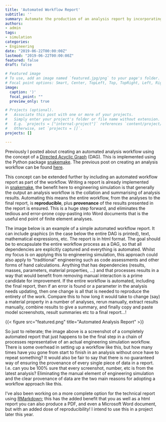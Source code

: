 ```yaml
---
title: 'Automated Workflow Report'
subtitle: ''
summary: Automate the production of an analysis report by incorporating in an analysis workflow
authors:
- admin
tags:
- simulation
categories:
- Engineering
date: "2019-06-22T00:00:00Z"
lastmod: "2019-06-22T00:00:00Z"
featured: false
draft: false

# Featured image
# To use, add an image named `featured.jpg/png` to your page's folder.
# Focal point options: Smart, Center, TopLeft, Top, TopRight, Left, Right, BottomLeft, Bottom, BottomRight
image:
  caption: ')'
  focal_point: ""
  preview_only: true

# Projects (optional).
#   Associate this post with one or more of your projects.
#   Simply enter your project's folder or file name without extension.
#   E.g. `projects = ["internal-project"]` references `content/project/deep-learning/index.md`.
#   Otherwise, set `projects = []`.
projects: []

---
```


Previously I posted about creating an automated analysis workflow using the concept of a [Directed Acyclic Graph](https://en.wikipedia.org/wiki/Directed_acyclic_graph) (DAG). This is implemented using the Python package [snakemake](https://snakemake.readthedocs.io/en/stable/). The previous post on creating an analysis workflow can be found [here](https://nickjstevens.netlify.com/post/2019-06-snakemake-analysis-workflow-management/).

This concept can be extended further by including an automated workflow report as part of the workflow. Writing a report is already implemented in [snakemake](http://snakemake.readthedocs.io/en/stable/tutorial/basics.html?highlight=report#step-6-writing-a-report), the benefit here to engineering simulation is that generally the output an analysis workflow is the collation and summarising of analysis results. Automating this means the entire workflow, from the analyses to the final report, is **reproducible**, plus **provenance** of the results presented in the report is ensured. This is a huge step forward, and eliminates the tedious and error-prone copy-pasting into Word documents that is the useful end point of finite element analyses.

The image below is an example of a simple automated workflow report. It can include graphics (in the case below the entire DAG is printed), text, mathematical expressions, etc. The report is in html format. The goal should be to encapsulate the entire workflow process as a DAG, so that all dependencies are explicitly captured and everything is automated. Whilst my focus is on applying this to engineering simulation, this approach could also apply to “traditional” engineering such as code assessments and other forms of hand calculations. Anything that has dependencies (results, masses, parameters, material properties, …) and that processes results in a way that would benefit from removing manual interaction is a prime candidate for improvement. If the entire workflow is automated, including the final report, then if an error is found or a parameter in the analysis needs updating, then one change is all that is needed to reproduce the entirety of the work. Compare this to how long it would take to change (say) a material property in a number of analyses, rerun manually, extract results manually, combine results to give a summary, and finally copy and paste model screenshots, result summaries etc to a final report…!

{{< figure src="featured.png" title="Automated Analysis Report" >}}

So just to reiterate; the image above is a screenshot of a completely automated report that just happens to be the final step in a chain of processes representative of an actual engineering simulation workflow. There is some overhead in setting up a workflow like this, but how many times have you gone from start to finish in an analysis without once have to repeat something? It would also be fair to say that there is no guaranteed way of ensuring the provenance of every single piece of data in a report. I.e. can you be 100% sure that every screenshot, number, etc is from the latest analysis? Eliminating the manual element of engineering simulation and the clear provenance of data are the two main reasons for adopting a workflow approach like this.

I’ve also been working on a more complete option for the technical report using [RMarkdown](https://rmarkdown.rstudio.com/); this has the added benefit that you as well as a html report you can also produce a PDF, and even a Microsoft Word document, but with an added dose of reproducibility! I intend to use this in a project later this year.